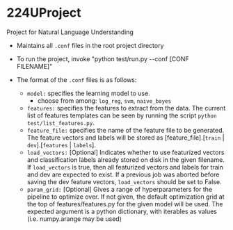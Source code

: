 # 224UProject
Project for Natural Language Understanding

* Maintains all `.conf` files in the root project directory
* To run the project, invoke "python test/run.py --conf [CONF FILENAME]"  

* The format of the `.conf` files is as follows:
    * `model:` specifies the learning model to use.
        * choose from among: `log_reg`, `svm`, `naive_bayes`
    * `features:` specifies the features to extract from the data.  The current list of features templates can
         be seen by running the script `python test/list_features.py`.    
    * `feature_file:` specifies the name of the feature file to be generated. The feature vectors and labels will be stored as
      [feature_file].[`train` | `dev`].[`features` | `labels`].
    * `load_vectors:` [Optional] Indicates whether to use featurized vectors and classification labels already stored on disk in          the given filename.   If `load_vectors` is true, then all featurized vectors and labels for train and dev are expected
         to exist.  If a previous job was aborted before saving the dev feature vectors, `load_vectors` should be set to False. 
    * `param_grid:` [Optional] Gives a range of hyperparameters for the pipeline to optimize over.  If not given, the default 
         optimization grid at the top of features/features.py for the given model will be used.  The expected argument is a 
         python dictionary, with iterables as values (i.e. numpy.arange may be used)
